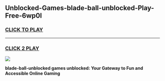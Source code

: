 
## Unblocked-Games-blade-ball-unblocked-Play-Free-6wp0l
<h3>
<a href="https://premium76.site?title=blade-ball-unblocked&ref=17A">CLICK TO PLAY</a></h3>
<hr>

<h3>
<a href="https://premium76.site?title=blade-ball-unblocked&ref=17A">CLICK 2 PLAY</a>
  
</h3>

<a href="https://premium76.site?title=blade-ball-unblocked&ref=17A"><img src="https://clearcache.store/games.png"></a>


**blade-ball-unblocked games unblocked: Your Gateway to Fun and Accessible Online Gaming**
